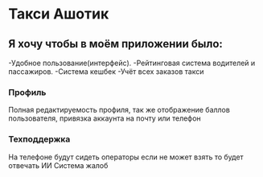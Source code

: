 # Такси Ашотик
## Я хочу чтобы в моём приложении было:
-Удобное пользование(интерфейс).
-Рейтинговая система водителей и пассажиров.
-Система кешбек
-Учёт всех заказов такси
### Профиль
Полная редактируемость профиля, так же отображение баллов пользователя, привязка аккаунта на почту или телефон
### Техподдержка
На телефоне будут сидеть операторы если не может взять то будет отвечать ИИ
Система жалоб
